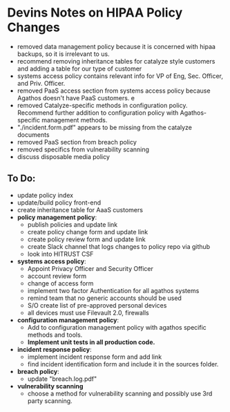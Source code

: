 # Devins Notes on HIPAA Policy Changes

* removed data management policy because it is concerned with hipaa backups, so it is irrelevant to us.
* recommend removing inheritance tables for catalyze style customers and adding a table for our type of customer
* systems access policy contains relevant info for VP of Eng, Sec. Officer, and Priv. Officer.
* removed PaaS access section from systems access policy because Agathos doesn't have PaaS customers.
e
* removed Catalyze-specific methods in configuration policy. Recommend further addition to configuration policy with Agathos-specific management methods.
* "./incident.form.pdf" appears to be missing from the catalyze documents
* removed PaaS section from breach policy
* removed specifics from vulnerability scanning
* discuss disposable media policy

## To Do:
* update policy index
* update/build policy front-end
* create inheritance table for AaaS customers
* **policy management policy**:
	* publish policies and update link
	* create policy change form and update link
	* create policy review form and update link
	* create Slack channel that logs changes to policy repo via github
	* look into HITRUST CSF
* **systems access policy**:
	* Appoint Privacy Officer and Security Officer
	* account review form
	* change of access form
	* implement two factor Authentication for all agathos systems
	* remind team that no generic accounts should be used
	* S/O create list of pre-approved personal devices
	* all devices must use Filevault 2.0, firewalls
* **configuration management policy**:
	* Add to configuration management policy with agathos specific methods and tools.
	* **Implement unit tests in all production code.**
* **incident response policy**:
	* implement incident response form and add link
	* find incident identification form and include it in the sources folder.
* **breach policy**:
	* update "breach.log.pdf"
* **vulnerability scanning**
	* choose a method for vulnerability scanning and possibly use 3rd party scanning.
